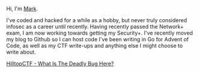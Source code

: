 Hi, I'm [Mark](https://www.twitter.com/xfavatax).

I've coded and hacked for a while as a hobby, but never truly considered infosec as a career until recently. Having recently passed the Network+ exam, I am now working towards getting my Security+. I've recently moved my blog to Github so I can host code I've been writing in Go for Advent of Code, as well as my CTF write-ups and anything else I might choose to write about.

[HilltopCTF - What Is The Deadly Bug Here?](http://mfavata.github.io/HilltopCTF)
